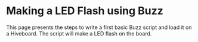 # Making a LED Flash using Buzz

This page presents the steps to write a first basic Buzz script and load it on a Hiveboard. The script will make a LED flash on the board.

<!-- TODO

Imaginons que l'utilisateur vient d'acheter un HB et qu'il veut commencer à l'utiliser. Fournir un exemple de base de code buzz qui fera flasher une led, expliquer comment flasher ça sur son board.

checklist for each section of the required hardware and/or software set-up

 -->